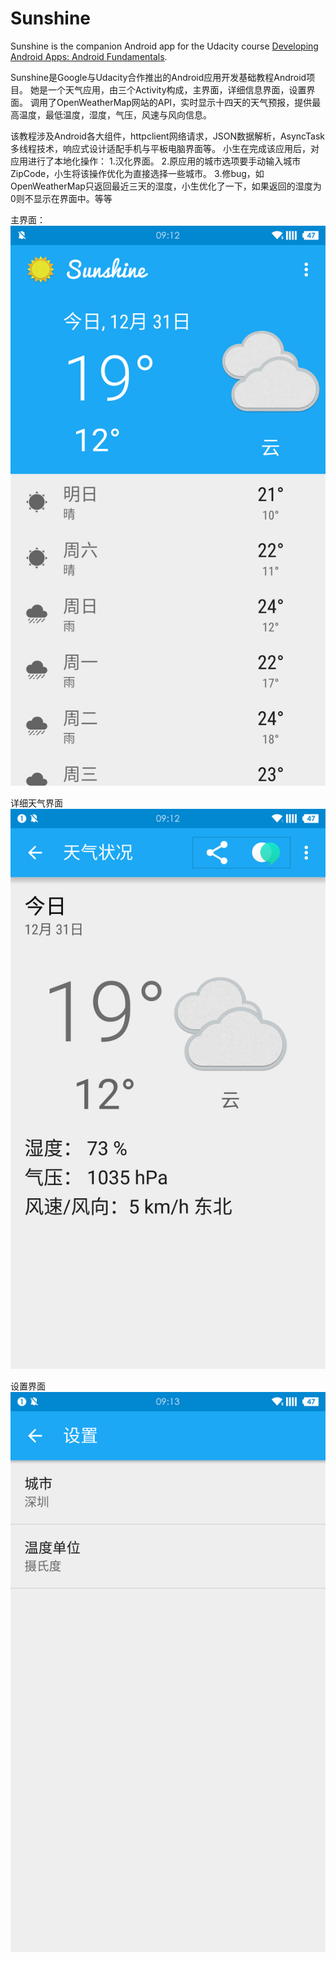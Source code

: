 Sunshine
========

Sunshine is the companion Android app for the Udacity course [Developing Android Apps: Android Fundamentals](https://www.udacity.com/course/ud853).

Sunshine是Google与Udacity合作推出的Android应用开发基础教程Android项目。
她是一个天气应用，由三个Activity构成，主界面，详细信息界面，设置界面。
调用了OpenWeatherMap网站的API，实时显示十四天的天气预报，提供最高温度，最低温度，湿度，气压，风速与风向信息。

该教程涉及Android各大组件，httpclient网络请求，JSON数据解析，AsyncTask多线程技术，响应式设计适配手机与平板电脑界面等。
小生在完成该应用后，对应用进行了本地化操作：
1.汉化界面。
2.原应用的城市选项要手动输入城市ZipCode，小生将该操作优化为直接选择一些城市。
3.修bug，如OpenWeatherMap只返回最近三天的湿度，小生优化了一下，如果返回的湿度为0则不显示在界面中。等等

主界面：
![image](https://github.com/TomassMaximum/MySunshine/raw/1.01_hello_world/intro/MainActivity.png)

详细天气界面
![image](https://github.com/TomassMaximum/MySunshine/raw/1.01_hello_world/intro/DetailActivity.png)

设置界面
![image](https://github.com/TomassMaximum/MySunshine/raw/1.01_hello_world/intro/SettingActivity.png)
